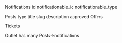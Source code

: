 Notifications
	id
	notificationable_id
	notificationable_type

Posts
	type
	title
	slug
	description
	approved
	<!-- image -->
	<!-- start_date -->
	<!-- end_date -->
Offers

Tickets


Outlet has many Posts->notifications
